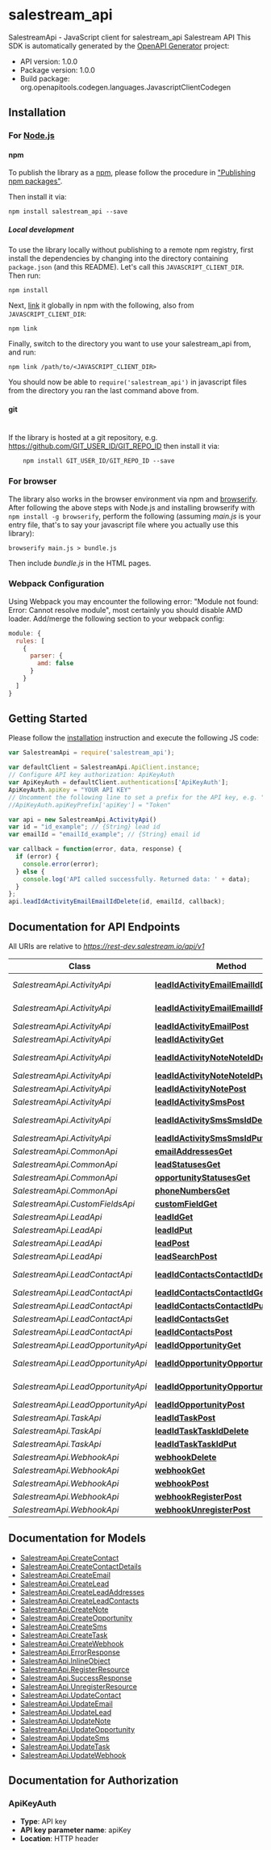# salestream_api

SalestreamApi - JavaScript client for salestream_api
Salestream API
This SDK is automatically generated by the [OpenAPI Generator](https://openapi-generator.tech) project:

- API version: 1.0.0
- Package version: 1.0.0
- Build package: org.openapitools.codegen.languages.JavascriptClientCodegen

## Installation

### For [Node.js](https://nodejs.org/)

#### npm

To publish the library as a [npm](https://www.npmjs.com/),
please follow the procedure in ["Publishing npm packages"](https://docs.npmjs.com/getting-started/publishing-npm-packages).

Then install it via:

```shell
npm install salestream_api --save
```

##### Local development

To use the library locally without publishing to a remote npm registry, first install the dependencies by changing 
into the directory containing `package.json` (and this README). Let's call this `JAVASCRIPT_CLIENT_DIR`. Then run:

```shell
npm install
```

Next, [link](https://docs.npmjs.com/cli/link) it globally in npm with the following, also from `JAVASCRIPT_CLIENT_DIR`:

```shell
npm link
```

Finally, switch to the directory you want to use your salestream_api from, and run:

```shell
npm link /path/to/<JAVASCRIPT_CLIENT_DIR>
```

You should now be able to `require('salestream_api')` in javascript files from the directory you ran the last 
command above from.

#### git
#
If the library is hosted at a git repository, e.g.
https://github.com/GIT_USER_ID/GIT_REPO_ID
then install it via:

```shell
    npm install GIT_USER_ID/GIT_REPO_ID --save
```

### For browser

The library also works in the browser environment via npm and [browserify](http://browserify.org/). After following
the above steps with Node.js and installing browserify with `npm install -g browserify`,
perform the following (assuming *main.js* is your entry file, that's to say your javascript file where you actually 
use this library):

```shell
browserify main.js > bundle.js
```

Then include *bundle.js* in the HTML pages.

### Webpack Configuration

Using Webpack you may encounter the following error: "Module not found: Error:
Cannot resolve module", most certainly you should disable AMD loader. Add/merge
the following section to your webpack config:

```javascript
module: {
  rules: [
    {
      parser: {
        amd: false
      }
    }
  ]
}
```

## Getting Started

Please follow the [installation](#installation) instruction and execute the following JS code:

```javascript
var SalestreamApi = require('salestream_api');

var defaultClient = SalestreamApi.ApiClient.instance;
// Configure API key authorization: ApiKeyAuth
var ApiKeyAuth = defaultClient.authentications['ApiKeyAuth'];
ApiKeyAuth.apiKey = "YOUR API KEY"
// Uncomment the following line to set a prefix for the API key, e.g. "Token" (defaults to null)
//ApiKeyAuth.apiKeyPrefix['apiKey'] = "Token"

var api = new SalestreamApi.ActivityApi()
var id = "id_example"; // {String} lead id
var emailId = "emailId_example"; // {String} email id

var callback = function(error, data, response) {
  if (error) {
    console.error(error);
  } else {
    console.log('API called successfully. Returned data: ' + data);
  }
};
api.leadIdActivityEmailEmailIdDelete(id, emailId, callback);

```

## Documentation for API Endpoints

All URIs are relative to *https://rest-dev.salestream.io/api/v1*

Class | Method | HTTP request | Description
------------ | ------------- | ------------- | -------------
*SalestreamApi.ActivityApi* | [**leadIdActivityEmailEmailIdDelete**](docs/ActivityApi.md#leadIdActivityEmailEmailIdDelete) | **DELETE** /lead/{id}/activity/email/{emailId} | 
*SalestreamApi.ActivityApi* | [**leadIdActivityEmailEmailIdPut**](docs/ActivityApi.md#leadIdActivityEmailEmailIdPut) | **PUT** /lead/{id}/activity/email/{emailId} | 
*SalestreamApi.ActivityApi* | [**leadIdActivityEmailPost**](docs/ActivityApi.md#leadIdActivityEmailPost) | **POST** /lead/{id}/activity/email | 
*SalestreamApi.ActivityApi* | [**leadIdActivityGet**](docs/ActivityApi.md#leadIdActivityGet) | **GET** /lead/{id}/activity | 
*SalestreamApi.ActivityApi* | [**leadIdActivityNoteNoteIdDelete**](docs/ActivityApi.md#leadIdActivityNoteNoteIdDelete) | **DELETE** /lead/{id}/activity/note/{noteId} | 
*SalestreamApi.ActivityApi* | [**leadIdActivityNoteNoteIdPut**](docs/ActivityApi.md#leadIdActivityNoteNoteIdPut) | **PUT** /lead/{id}/activity/note/{noteId} | 
*SalestreamApi.ActivityApi* | [**leadIdActivityNotePost**](docs/ActivityApi.md#leadIdActivityNotePost) | **POST** /lead/{id}/activity/note | 
*SalestreamApi.ActivityApi* | [**leadIdActivitySmsPost**](docs/ActivityApi.md#leadIdActivitySmsPost) | **POST** /lead/{id}/activity/sms | 
*SalestreamApi.ActivityApi* | [**leadIdActivitySmsSmsIdDelete**](docs/ActivityApi.md#leadIdActivitySmsSmsIdDelete) | **DELETE** /lead/{id}/activity/sms/{smsId} | 
*SalestreamApi.ActivityApi* | [**leadIdActivitySmsSmsIdPut**](docs/ActivityApi.md#leadIdActivitySmsSmsIdPut) | **PUT** /lead/{id}/activity/sms/{smsId} | 
*SalestreamApi.CommonApi* | [**emailAddressesGet**](docs/CommonApi.md#emailAddressesGet) | **GET** /email-addresses | 
*SalestreamApi.CommonApi* | [**leadStatusesGet**](docs/CommonApi.md#leadStatusesGet) | **GET** /lead-statuses | 
*SalestreamApi.CommonApi* | [**opportunityStatusesGet**](docs/CommonApi.md#opportunityStatusesGet) | **GET** /opportunity-statuses | 
*SalestreamApi.CommonApi* | [**phoneNumbersGet**](docs/CommonApi.md#phoneNumbersGet) | **GET** /phone-numbers | 
*SalestreamApi.CustomFieldsApi* | [**customFieldGet**](docs/CustomFieldsApi.md#customFieldGet) | **GET** /custom-field | 
*SalestreamApi.LeadApi* | [**leadIdGet**](docs/LeadApi.md#leadIdGet) | **GET** /lead/{id} | 
*SalestreamApi.LeadApi* | [**leadIdPut**](docs/LeadApi.md#leadIdPut) | **PUT** /lead/{id} | 
*SalestreamApi.LeadApi* | [**leadPost**](docs/LeadApi.md#leadPost) | **POST** /lead | 
*SalestreamApi.LeadApi* | [**leadSearchPost**](docs/LeadApi.md#leadSearchPost) | **POST** /lead/search | 
*SalestreamApi.LeadContactApi* | [**leadIdContactsContactIdDelete**](docs/LeadContactApi.md#leadIdContactsContactIdDelete) | **DELETE** /lead/{id}/contacts/{contactId} | 
*SalestreamApi.LeadContactApi* | [**leadIdContactsContactIdGet**](docs/LeadContactApi.md#leadIdContactsContactIdGet) | **GET** /lead/{id}/contacts/{contactId} | 
*SalestreamApi.LeadContactApi* | [**leadIdContactsContactIdPut**](docs/LeadContactApi.md#leadIdContactsContactIdPut) | **PUT** /lead/{id}/contacts/{contactId} | 
*SalestreamApi.LeadContactApi* | [**leadIdContactsGet**](docs/LeadContactApi.md#leadIdContactsGet) | **GET** /lead/{id}/contacts | 
*SalestreamApi.LeadContactApi* | [**leadIdContactsPost**](docs/LeadContactApi.md#leadIdContactsPost) | **POST** /lead/{id}/contacts | 
*SalestreamApi.LeadOpportunityApi* | [**leadIdOpportunityGet**](docs/LeadOpportunityApi.md#leadIdOpportunityGet) | **GET** /lead/{id}/opportunity | 
*SalestreamApi.LeadOpportunityApi* | [**leadIdOpportunityOpportunityIdDelete**](docs/LeadOpportunityApi.md#leadIdOpportunityOpportunityIdDelete) | **DELETE** /lead/{id}/opportunity/{opportunityId} | 
*SalestreamApi.LeadOpportunityApi* | [**leadIdOpportunityOpportunityIdPut**](docs/LeadOpportunityApi.md#leadIdOpportunityOpportunityIdPut) | **PUT** /lead/{id}/opportunity/{opportunityId} | 
*SalestreamApi.LeadOpportunityApi* | [**leadIdOpportunityPost**](docs/LeadOpportunityApi.md#leadIdOpportunityPost) | **POST** /lead/{id}/opportunity | 
*SalestreamApi.TaskApi* | [**leadIdTaskPost**](docs/TaskApi.md#leadIdTaskPost) | **POST** /lead/{id}/task | 
*SalestreamApi.TaskApi* | [**leadIdTaskTaskIdDelete**](docs/TaskApi.md#leadIdTaskTaskIdDelete) | **DELETE** /lead/{id}/task/{taskId} | 
*SalestreamApi.TaskApi* | [**leadIdTaskTaskIdPut**](docs/TaskApi.md#leadIdTaskTaskIdPut) | **PUT** /lead/{id}/task/{taskId} | 
*SalestreamApi.WebhookApi* | [**webhookDelete**](docs/WebhookApi.md#webhookDelete) | **DELETE** /webhook | 
*SalestreamApi.WebhookApi* | [**webhookGet**](docs/WebhookApi.md#webhookGet) | **GET** /webhook | 
*SalestreamApi.WebhookApi* | [**webhookPost**](docs/WebhookApi.md#webhookPost) | **POST** /webhook | 
*SalestreamApi.WebhookApi* | [**webhookRegisterPost**](docs/WebhookApi.md#webhookRegisterPost) | **POST** /webhook/register | 
*SalestreamApi.WebhookApi* | [**webhookUnregisterPost**](docs/WebhookApi.md#webhookUnregisterPost) | **POST** /webhook/unregister | 


## Documentation for Models

 - [SalestreamApi.CreateContact](docs/CreateContact.md)
 - [SalestreamApi.CreateContactDetails](docs/CreateContactDetails.md)
 - [SalestreamApi.CreateEmail](docs/CreateEmail.md)
 - [SalestreamApi.CreateLead](docs/CreateLead.md)
 - [SalestreamApi.CreateLeadAddresses](docs/CreateLeadAddresses.md)
 - [SalestreamApi.CreateLeadContacts](docs/CreateLeadContacts.md)
 - [SalestreamApi.CreateNote](docs/CreateNote.md)
 - [SalestreamApi.CreateOpportunity](docs/CreateOpportunity.md)
 - [SalestreamApi.CreateSms](docs/CreateSms.md)
 - [SalestreamApi.CreateTask](docs/CreateTask.md)
 - [SalestreamApi.CreateWebhook](docs/CreateWebhook.md)
 - [SalestreamApi.ErrorResponse](docs/ErrorResponse.md)
 - [SalestreamApi.InlineObject](docs/InlineObject.md)
 - [SalestreamApi.RegisterResource](docs/RegisterResource.md)
 - [SalestreamApi.SuccessResponse](docs/SuccessResponse.md)
 - [SalestreamApi.UnregisterResource](docs/UnregisterResource.md)
 - [SalestreamApi.UpdateContact](docs/UpdateContact.md)
 - [SalestreamApi.UpdateEmail](docs/UpdateEmail.md)
 - [SalestreamApi.UpdateLead](docs/UpdateLead.md)
 - [SalestreamApi.UpdateNote](docs/UpdateNote.md)
 - [SalestreamApi.UpdateOpportunity](docs/UpdateOpportunity.md)
 - [SalestreamApi.UpdateSms](docs/UpdateSms.md)
 - [SalestreamApi.UpdateTask](docs/UpdateTask.md)
 - [SalestreamApi.UpdateWebhook](docs/UpdateWebhook.md)


## Documentation for Authorization


### ApiKeyAuth

- **Type**: API key
- **API key parameter name**: apiKey
- **Location**: HTTP header

